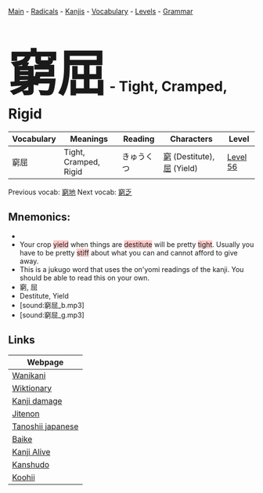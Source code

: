 <style> bigfont {font-size: 100px}</style>
[Main](../README.md) -
[Radicals](../radicals.md) -
[Kanjis](../kanjis.md) -
[Vocabulary](../vocabulary.md) -
[Levels](../levels.md) -
[Grammar](../grammar.md)
# <bigfont> 窮屈</bigfont> - Tight, Cramped, Rigid 

| Vocabulary | Meanings | Reading | Characters | Level |
| --- | --- | --- | --- | --- |
| 窮屈 | Tight, Cramped, Rigid | きゅうくつ |  [窮](../kanjis/窮.md) (Destitute), [屈](../kanjis/屈.md) (Yield) | [Level 56](../levels/wk_level56.md) |

Previous vocab: [窮地](窮地.md) Next vocab: [窮乏](窮乏.md) 

## Mnemonics:

* 
* Your crop <span style="background-color:#ffcccb"> yield</span> when things are <span style="background-color:#ffcccb"> destitute</span> will be pretty <span style="background-color:#ffcccb"> tight</span>. Usually you have to be pretty <span style="background-color:#ffcccb"> stiff</span> about what you can and cannot afford to give away. 
* This is a jukugo word that uses the on'yomi readings of the kanji. You should be able to read this on your own.
* 窮, 屈
* Destitute, Yield
* [sound:窮屈_b.mp3]
* [sound:窮屈_g.mp3]


## Links 

| Webpage |
| --- |
| [Wanikani          ](https://www.wanikani.com/kanji/窮屈) |
| [Wiktionary        ](https://en.wiktionary.org/wiki/窮屈) |
| [Kanji damage      ](http://www.kanjidamage.com/kanji/search?utf8=✓&q=窮屈) |
| [Jitenon           ](https://jitenon.com/kanji/窮屈) |
| [Tanoshii japanese ](https://www.tanoshiijapanese.com/dictionary/kanji.cfm?k=窮屈) |
| [Baike             ](https://baike.baidu.com/item/窮屈) |
| [Kanji Alive       ](https://app.kanjialive.com/窮屈) |
| [Kanshudo          ](https://www.kanshudo.com/searchmn?q=窮屈) |
| [Koohii            ](https://kanji.koohii.com/study/kanji/窮屈) |
